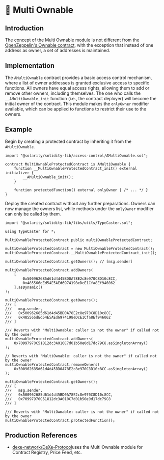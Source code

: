 # 👥 Multi Ownable

## Introduction

The concept of the Multi Ownable module is not different from the [OpenZeppelin's Ownable contract](https://docs.openzeppelin.com/contracts/5.x/api/access#Ownable), with the exception that instead of one address as owner, a set of addresses is maintained.

## Implementation

The `AMultiOwnable` contract provides a basic access control mechanism, where a list of owner addresses is granted exclusive access to specific functions. All owners have equal access rights, allowing them to add or remove other owners, including themselves. The one who calls the `__AMultiOwnable_init` function (i.e., the contract deployer) will become the initial owner of the contract. This module makes the `onlyOwner` modifier available, which can be applied to functions to restrict their use to the owners.

## Example

Begin by creating a protected contract by inheriting it from the `AMultiOwnable`.

```solidity
import "@solarity/solidity-lib/access-control/AMultiOwnable.sol";

contract MultiOwnableProtectedContract is AMultiOwnable {
    function __MultiOwnableProtectedContract_init() external initializer {
        __AMultiOwnable_init();
    }

    function protectedFunction() external onlyOwner { /* ... */ }
}
```

Deploy the created contract without any further preparations. Owners can now manage the owners list, while methods under the `onlyOwner` modifier can only be called by them.

```solidity
import "@solarity/solidity-lib/libs/utils/TypeCaster.sol";

using TypeCaster for *;

MultiOwnableProtectedContract public multiOwnableProtectedContract;

multiOwnableProtectedContract = new MultiOwnableProtectedContract();
multiOwnableProtectedContract.__MultiOwnableProtectedContract_init();

multiOwnableProtectedContract.getOwners(); // [msg.sender]

multiOwnableProtectedContract.addOwners(
    [
        0x500962685d61d4d45BD0A78E2c8e970C8D10c8CC,
        0x485566dEd54E5AEd6974198eDcE1Cfa8Ef946062
    ].asDynamic()
);

multiOwnableProtectedContract.getOwners();
/// [
///   msg.sender,
///   0x500962685d61d4d45BD0A78E2c8e970C8D10c8CC,
///   0x485566dEd54E5AEd6974198eDcE1Cfa8Ef946062
/// ]

/// Reverts with "MultiOwnable: caller is not the owner" if called not by the owner
multiOwnableProtectedContract.addOwners(
    0x70997970C51812dc3A010C7d01b50e0d17dc79C8.asSingletonArray()
);

// Reverts with "MultiOwnable: caller is not the owner" if called not by the owner
multiOwnableProtectedContract.removeOwners(
    0x500962685d61d4d45BD0A78E2c8e970C8D10c8CC.asSingletonArray()
);

multiOwnableProtectedContract.getOwners();
/// [
///   msg.sender,
///   0x500962685d61d4d45BD0A78E2c8e970C8D10c8CC,
///   0x70997970C51812dc3A010C7d01b50e0d17dc79C8
/// ]

/// Reverts with "MultiOwnable: caller is not the owner" if called not by the owner
multiOwnableProtectedContract.protectedFunction();
```

## Production References

* [dexe-network/DeXe-Protocol​](https://github.com/dexe-network/DeXe-Protocol/tree/master) uses the Multi Ownable module for Contract Registry, Price Feed, etc.
